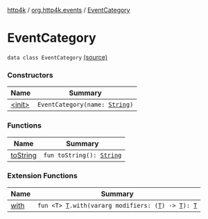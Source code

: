 [http4k](../../index.md) / [org.http4k.events](../index.md) / [EventCategory](./index.md)

# EventCategory

`data class EventCategory` [(source)](https://github.com/http4k/http4k/blob/master/http4k-core/src/main/kotlin/org/http4k/events/events.kt#L32)

### Constructors

| Name | Summary |
|---|---|
| [&lt;init&gt;](-init-.md) | `EventCategory(name: `[`String`](https://kotlinlang.org/api/latest/jvm/stdlib/kotlin/-string/index.html)`)` |

### Functions

| Name | Summary |
|---|---|
| [toString](to-string.md) | `fun toString(): `[`String`](https://kotlinlang.org/api/latest/jvm/stdlib/kotlin/-string/index.html) |

### Extension Functions

| Name | Summary |
|---|---|
| [with](../../org.http4k.core/with.md) | `fun <T> `[`T`](../../org.http4k.core/with.md#T)`.with(vararg modifiers: (`[`T`](../../org.http4k.core/with.md#T)`) -> `[`T`](../../org.http4k.core/with.md#T)`): `[`T`](../../org.http4k.core/with.md#T) |
